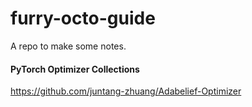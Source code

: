 # furry-octo-guide
A repo to make some notes.


#### PyTorch Optimizer Collections
https://github.com/juntang-zhuang/Adabelief-Optimizer
